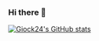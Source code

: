 ### Hi there 👋

[![Giock24's GitHub stats](https://github-readme-stats.vercel.app/api?username=Giock24)](https://github.com/anuraghazra/github-readme-stats)

<!--
**Giock24/Giock24** is a ✨ _special_ ✨ repository because its `README.md` (this file) appears on your GitHub profile.

Here are some ideas to get you started:

- 🔭 I’m currently working on ...
- 🌱 I’m currently learning ...
- 👯 I’m looking to collaborate on ...
- 🤔 I’m looking for help with ...
- 💬 Ask me about ...
- 📫 How to reach me: ...
- 😄 Pronouns: ...
- ⚡ Fun fact: ...
-->
